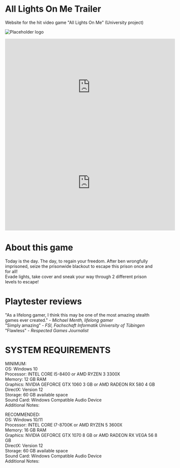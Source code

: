 # All Lights On Me Trailer  
Website for the hit video game "All Lights On Me" (University project)  


![Placeholder logo](https://raw.githubusercontent.com/FabricioAguilera/AllLightsOnMeTrailer.github.io/main/Logo.png)  
<!-- These ones below dont work, chief
![Placeholder video](https://user-images.githubusercontent.com/74210640/161343827-c7247cb4-d596-451c-a203-baecb14644c6.mp4)  
https://user-images.githubusercontent.com/74210640/161343827-c7247cb4-d596-451c-a203-baecb14644c6.mp4-->  

<!--This one works, if you upload your gameplay video trailer to youtube then click on share and paste the code here like down below!, like in this video https://www.youtube.com/watch?v=hjMx8EuyZJ8-->  
<!--you can change the video window size by changing the width and height values-->
<iframe width="560" height="315" src="https://www.youtube.com/embed/dQw4w9WgXcQ" title="YouTube video player" frameborder="0" allow="accelerometer; autoplay; clipboard-write; encrypted-media; gyroscope; picture-in-picture" allowfullscreen></iframe>
<iframe width="560" height="315" src="https://www.youtube.com/embed/dQw4w9WgXcQ" title="YouTube video player" frameborder="0" allow="accelerometer; autoplay; clipboard-write; encrypted-media; gyroscope; picture-in-picture" allowfullscreen></iframe>
<!--<iframe width="1120" height="630" src="https://www.youtube.com/embed/dQw4w9WgXcQ" title="YouTube video player" frameborder="0" allow="accelerometer; autoplay; clipboard-write; encrypted-media; gyroscope; picture-in-picture" allowfullscreen></iframe>-->

# About this game
Today is the day. The day, to regain your freedom. After ben wrongfully imprisoned, seize the prisonwide blackout to escape this prison once and for all!  
Evade lights, take cover and sneak your way through 2 different prison levels to escape!  

# Playtester reviews
"As a lifelong gamer, I think this may be one of the most amazing stealth games ever created." - *Michael Menth, lifelong gamer*  
"Simply amazing" - *FSI, Fachschaft Informatik University of Tübingen*  
"Flawless" - *Respected Games Journalist*  

# SYSTEM REQUIREMENTS

MINIMUM:  
OS: Windows 10  
Processor: INTEL CORE I5-8400 or AMD RYZEN 3 3300X  
Memory: 12 GB RAM  
Graphics: NVIDIA GEFORCE GTX 1060 3 GB or AMD RADEON RX 580 4 GB  
DirectX: Version 12  
Storage: 60 GB available space  
Sound Card: Windows Compatible Audio Device  
Additional Notes:  
  
RECOMMENDED:  
OS: Windows 10/11  
Processor: INTEL CORE I7-8700K or AMD RYZEN 5 3600X  
Memory: 16 GB RAM  
Graphics: NVIDIA GEFORCE GTX 1070 8 GB or AMD RADEON RX VEGA 56 8 GB  
DirectX: Version 12  
Storage: 60 GB available space  
Sound Card: Windows Compatible Audio Device  
Additional Notes:  
